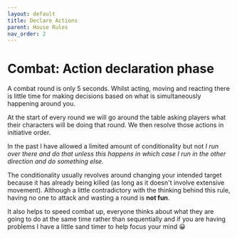 ```yaml
---
layout: default
title: Declare Actions
parent: House Rules
nav_order: 2
---
```


# Combat: Action declaration phase

A combat round is only 5 seconds.  Whilst acting, moving and reacting there is little time for making decisions based on what is simultaneously happening around you.

At the start of every round we will go around the table asking players what their characters will be doing that round.  We then resolve those actions in initiative order.

In the past I have allowed a limited amount of conditionality but not *I run over there and do that unless this happens in which case I run in the other direction and do something else.*

The conditionality usually revolves around changing your intended target because it has already being killed (as long as it doesn't involve extensive movement).  Although a little contradictory with the thinking behind this rule, having no one to attack and wasting a round is **not fun**.

It also helps to speed combat up, everyone thinks about what they are going to do at the same time rather than sequentially and if you are having problems I have a little sand timer to help focus your mind 😀
